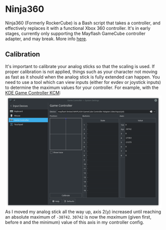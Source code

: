 # Ninja360

Ninja360 (Formerly RockerCube) is a Bash script that takes a controller, and effectively replaces it with a functional Xbox 360 controller. It's in early stages, currently only supporting the Mayflash GameCube controller adapter, and may break. More info [here](https://www.reddit.com/r/RocketLeague/comments/6xbze6/a_guide_to_using_gamecube_controllers_in_rocket/).

## Calibration
It's important to calibrate your analog sticks so that the scaling is used. If proper calibration is not applied, things such as your character not moving as fast as it should when the analog stick is fully extended can happen. You need to use a tool which can view inputs (either for evdev or joystick inputs) to determine the maximum values for your controller. For example, with the [KDE Game Controller KCM](https://docs.kde.org/trunk5/en/kde-workspace/kcontrol/joystick/index.html):
![](KDEGameController.png)
As I moved my analog stick all the way up, axis 2(y) increased until reaching an absolute maximum of `-30742`. `30742` is now the *maximum* (given first, before `0` and the minimum) value of this axis in my controller config.